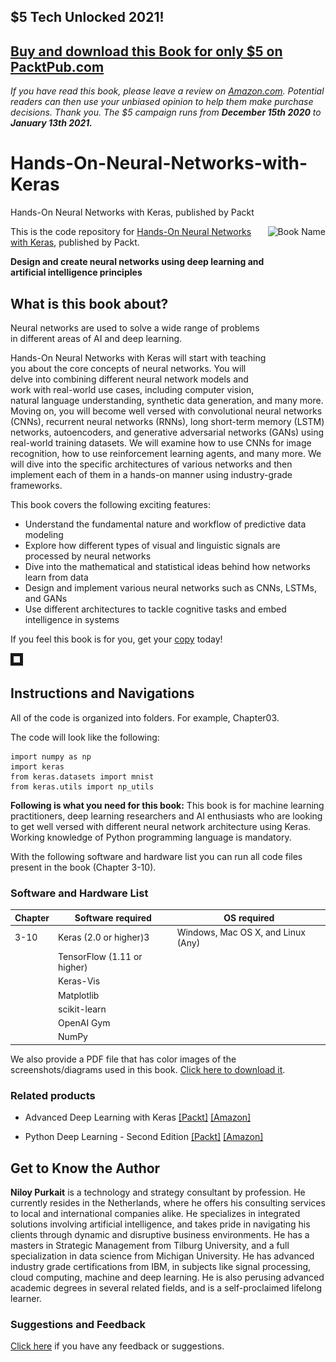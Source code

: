 ## $5 Tech Unlocked 2021!
[Buy and download this Book for only $5 on PacktPub.com](https://www.packtpub.com/product/hands-on-neural-networks-with-keras/9781789536089)
-----
*If you have read this book, please leave a review on [Amazon.com](https://www.amazon.com/gp/product/1789536081).     Potential readers can then use your unbiased opinion to help them make purchase decisions. Thank you. The $5 campaign         runs from __December 15th 2020__ to __January 13th 2021.__*

# Hands-On-Neural-Networks-with-Keras
Hands-On Neural Networks with Keras, published by Packt

<a href="https://prod.packtpub.com/in/big-data-and-business-intelligence/hands-neural-networks-keras#utm_source=9781789536089"><img src="https://prod.packtpub.com/media/catalog/product/cache/a22c7d190d97ca25f5f1089471ab8502/b/1/b11726_mockupcover_0.png" alt="Book Name" height="256px" align="right"></a>

This is the code repository for [Hands-On Neural Networks with Keras](https://prod.packtpub.com/in/big-data-and-business-intelligence/hands-neural-networks-keras#utm_source=9781789536089), published by Packt.

**Design and create neural networks using deep learning and artificial intelligence principles**

## What is this book about?
Neural networks are used to solve a wide range of problems in different areas of AI and deep learning.

Hands-On Neural Networks with Keras will start with teaching you about the core concepts of neural networks. You will delve into combining different neural network models and work with real-world use cases, including computer vision, natural language understanding, synthetic data generation, and many more. Moving on, you will become well versed with convolutional neural networks (CNNs), recurrent neural networks (RNNs), long short-term memory (LSTM) networks, autoencoders, and generative adversarial networks (GANs) using real-world training datasets. We will examine how to use CNNs for image recognition, how to use reinforcement learning agents, and many more. We will dive into the specific architectures of various networks and then implement each of them in a hands-on manner using industry-grade frameworks.

This book covers the following exciting features: 
* Understand the fundamental nature and workflow of predictive data modeling
* Explore how different types of visual and linguistic signals are processed by neural networks
* Dive into the mathematical and statistical ideas behind how networks learn from data
* Design and implement various neural networks such as CNNs, LSTMs, and GANs
* Use different architectures to tackle cognitive tasks and embed intelligence in systems

If you feel this book is for you, get your [copy](https://www.amazon.com/dp/1789536081) today!

<a href="https://www.packtpub.com/?utm_source=github&utm_medium=banner&utm_campaign=GitHubBanner"><img src="https://raw.githubusercontent.com/PacktPublishing/GitHub/master/GitHub.png" alt="https://www.packtpub.com/" border="5" /></a>

## Instructions and Navigations
All of the code is organized into folders. For example, Chapter03.

The code will look like the following:
```
import numpy as np
import keras
from keras.datasets import mnist
from keras.utils import np_utils
```

**Following is what you need for this book:**
This book is for machine learning practitioners, deep learning researchers and AI enthusiasts who are looking to get well versed with different neural network architecture using Keras. Working knowledge of Python programming language is mandatory.

With the following software and hardware list you can run all code files present in the book (Chapter 3-10).

### Software and Hardware List

| Chapter  | Software required                    | OS required                        |
| -------- | ------------------------------------ | -----------------------------------|
| 3-10     | Keras (2.0 or higher)3               | Windows, Mac OS X, and Linux (Any) |
|          | TensorFlow (1.11 or higher)          |                                    |
|          | Keras-Vis                            |                                    |
|          | Matplotlib                           |                                    |
|          | scikit-learn                         |                                    |
|          | OpenAI Gym                           |                                    |
|          | NumPy                                |                                    |


We also provide a PDF file that has color images of the screenshots/diagrams used in this book. [Click here to download it](https://www.packtpub.com/sites/default/files/downloads/9781789536089_ColorImages.pdf).


### Related products <Other books you may enjoy>
* Advanced Deep Learning with Keras [[Packt]](https://prod.packtpub.com/in/big-data-and-business-intelligence/advanced-deep-learning-keras#utm_source=9781788629416) [[Amazon]](https://www.amazon.com/dp/1788629418)

* Python Deep Learning - Second Edition [[Packt]](https://prod.packtpub.com/in/big-data-and-business-intelligence/python-deep-learning-second-edition#utm_source=9781789348460) [[Amazon]](https://www.amazon.com/dp/1789348463)

## Get to Know the Author
**Niloy Purkait**
is a technology and strategy consultant by profession. He currently resides in
the Netherlands, where he offers his consulting services to local and international
companies alike. He specializes in integrated solutions involving artificial intelligence, and
takes pride in navigating his clients through dynamic and disruptive business
environments.
He has a masters in Strategic Management from Tilburg University, and a full
specialization in data science from Michigan University. He has advanced industry grade
certifications from IBM, in subjects like signal processing, cloud computing, machine and
deep learning. He is also perusing advanced academic degrees in several related fields, and
is a self-proclaimed lifelong learner.



### Suggestions and Feedback
[Click here](https://docs.google.com/forms/d/e/1FAIpQLSdy7dATC6QmEL81FIUuymZ0Wy9vH1jHkvpY57OiMeKGqib_Ow/viewform) if you have any feedback or suggestions.
